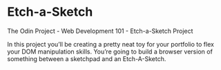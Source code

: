# Etch-a-Sketch
The Odin Project - Web Development 101 - Etch-a-Sketch Project

In this project you’ll be creating a pretty neat toy for your portfolio to flex your DOM manipulation skills. You’re going to build a browser version of something between a sketchpad and an Etch-A-Sketch.